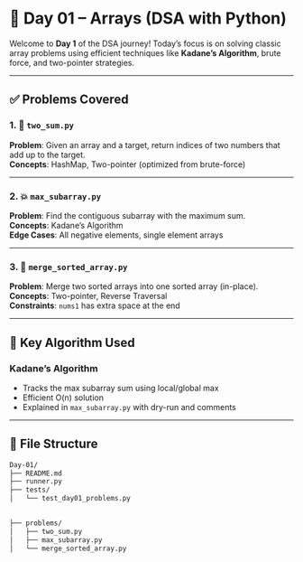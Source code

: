 # 📅 Day 01 – Arrays (DSA with Python)

Welcome to **Day 1** of the DSA journey! Today’s focus is on solving classic array problems using efficient techniques like **Kadane’s Algorithm**, brute force, and two-pointer strategies.

---

## ✅ Problems Covered

### 1. 🔢 `two_sum.py`
**Problem**: Given an array and a target, return indices of two numbers that add up to the target.  
**Concepts**: HashMap, Two-pointer (optimized from brute-force)

---

### 2. 💥 `max_subarray.py`
**Problem**: Find the contiguous subarray with the maximum sum.  
**Concepts**: Kadane’s Algorithm  
**Edge Cases**: All negative elements, single element arrays

---

### 3. 🧪 `merge_sorted_array.py`
**Problem**: Merge two sorted arrays into one sorted array (in-place).  
**Concepts**: Two-pointer, Reverse Traversal  
**Constraints**: `nums1` has extra space at the end

---

## 🧠 Key Algorithm Used

### Kadane’s Algorithm
- Tracks the max subarray sum using local/global max
- Efficient O(n) solution
- Explained in `max_subarray.py` with dry-run and comments

---

## 🚀 File Structure

```bash
Day-01/
├── README.md           
├── runner.py
├── tests/
│   └── test_day01_problems.py
    

├── problems/
│   ├── two_sum.py
│   ├── max_subarray.py
│   └── merge_sorted_array.py

